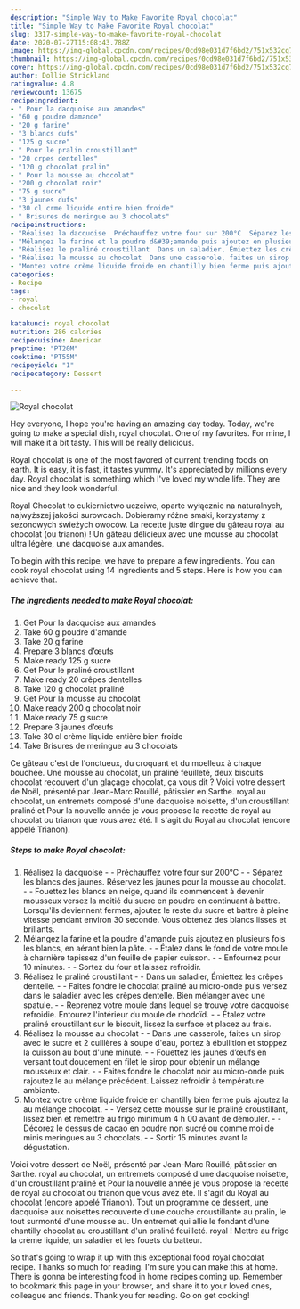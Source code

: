```yaml
---
description: "Simple Way to Make Favorite Royal chocolat"
title: "Simple Way to Make Favorite Royal chocolat"
slug: 3317-simple-way-to-make-favorite-royal-chocolat
date: 2020-07-27T15:08:43.788Z
image: https://img-global.cpcdn.com/recipes/0cd98e031d7f6bd2/751x532cq70/royal-chocolat-photo-principale-de-la-recette.jpg
thumbnail: https://img-global.cpcdn.com/recipes/0cd98e031d7f6bd2/751x532cq70/royal-chocolat-photo-principale-de-la-recette.jpg
cover: https://img-global.cpcdn.com/recipes/0cd98e031d7f6bd2/751x532cq70/royal-chocolat-photo-principale-de-la-recette.jpg
author: Dollie Strickland
ratingvalue: 4.8
reviewcount: 13675
recipeingredient:
- " Pour la dacquoise aux amandes"
- "60 g poudre damande"
- "20 g farine"
- "3 blancs dufs"
- "125 g sucre"
- " Pour le pralin croustillant"
- "20 crpes dentelles"
- "120 g chocolat pralin"
- " Pour la mousse au chocolat"
- "200 g chocolat noir"
- "75 g sucre"
- "3 jaunes dufs"
- "30 cl crme liquide entire bien froide"
- " Brisures de meringue au 3 chocolats"
recipeinstructions:
- "Réalisez la dacquoise  Préchauffez votre four sur 200°C  Séparez les blancs des jaunes. Réservez les jaunes pour la mousse au chocolat.  Fouettez les blancs en neige, quand ils commencent à devenir mousseux versez la moitié du sucre en poudre en continuant à battre. Lorsqu&#39;ils deviennent fermes, ajoutez le reste du sucre et battre à pleine vitesse pendant environ 30 seconde. Vous obtenez des blancs lisses et brillants."
- "Mélangez la farine et la poudre d&#39;amande puis ajoutez en plusieurs fois les blancs, en aérant bien la pâte.  Étalez dans le fond de votre moule à charnière tapissez d&#39;un feuille de papier cuisson.  Enfournez pour 10 minutes.  Sortez du four et laissez refroidir."
- "Réalisez le praliné croustillant  Dans un saladier, Émiettez les crêpes dentelle.  Faites fondre le chocolat praliné au micro-onde puis versez dans le saladier avec les crêpes dentelle. Bien mélanger avec une spatule.  Reprenez votre moule dans lequel se trouve votre dacquoise refroidie. Entourez l&#39;intérieur du moule de rhodoïd.   Étalez votre praliné croustillant sur le biscuit, lissez la surface et placez au frais."
- "Réalisez la mousse au chocolat  Dans une casserole, faites un sirop avec le sucre et 2 cuillères à soupe d&#39;eau, portez à ébullition et stoppez la cuisson au bout d&#39;une minute.  Fouettez les jaunes d’œufs en versant tout doucement en filet le sirop pour obtenir un mélange mousseux et clair.  Faites fondre le chocolat noir au micro-onde puis rajoutez le au mélange précédent. Laissez refroidir à température ambiante."
- "Montez votre crème liquide froide en chantilly bien ferme puis ajoutez la au mélange chocolat.  Versez cette mousse sur le praliné croustillant, lissez bien et remettre au frigo minimum 4 h 00 avant de démouler.  Décorez le dessus de cacao en poudre non sucré ou comme moi de minis meringues au 3 chocolats.  Sortir 15 minutes avant la dégustation."
categories:
- Recipe
tags:
- royal
- chocolat

katakunci: royal chocolat 
nutrition: 286 calories
recipecuisine: American
preptime: "PT20M"
cooktime: "PT55M"
recipeyield: "1"
recipecategory: Dessert

---
```



![Royal chocolat](https://img-global.cpcdn.com/recipes/0cd98e031d7f6bd2/751x532cq70/royal-chocolat-photo-principale-de-la-recette.jpg)

Hey everyone, I hope you're having an amazing day today. Today, we're going to make a special dish, royal chocolat. One of my favorites. For mine, I will make it a bit tasty. This will be really delicious.

Royal chocolat is one of the most favored of current trending foods on earth. It is easy, it is fast, it tastes yummy. It's appreciated by millions every day. Royal chocolat is something which I've loved my whole life. They are nice and they look wonderful.

Royal Chocolat to cukiernictwo uczciwe, oparte wyłącznie na naturalnych, najwyższej jakości surowcach. Dobieramy różne smaki, korzystamy z sezonowych świeżych owoców. La recette juste dingue du gâteau royal au chocolat (ou trianon) ! Un gâteau délicieux avec une mousse au chocolat ultra légère, une dacquoise aux amandes.


To begin with this recipe, we have to prepare a few ingredients. You can cook royal chocolat using 14 ingredients and 5 steps. Here is how you can achieve that.

<!--inarticleads1-->

##### The ingredients needed to make Royal chocolat:

1. Get  Pour la dacquoise aux amandes
1. Take 60 g poudre d&#39;amande
1. Take 20 g farine
1. Prepare 3 blancs d’œufs
1. Make ready 125 g sucre
1. Get  Pour le praliné croustillant
1. Make ready 20 crêpes dentelles
1. Take 120 g chocolat praliné
1. Get  Pour la mousse au chocolat
1. Make ready 200 g chocolat noir
1. Make ready 75 g sucre
1. Prepare 3 jaunes d’œufs
1. Take 30 cl crème liquide entière bien froide
1. Take  Brisures de meringue au 3 chocolats


Ce gâteau c&#39;est de l&#39;onctueux, du croquant et du moelleux à chaque bouchée. Une mousse au chocolat, un praliné feuilleté, deux biscuits chocolat recouvert d&#39;un glaçage chocolat, ça vous dit ? Voici votre dessert de Noël, présenté par Jean-Marc Rouillé, pâtissier en Sarthe. royal au chocolat, un entremets composé d&#39;une dacquoise noisette, d&#39;un croustillant praliné et Pour la nouvelle année je vous propose la recette de royal au chocolat ou trianon que vous avez été. Il s&#39;agit du Royal au chocolat (encore appelé Trianon). 

<!--inarticleads2-->

##### Steps to make Royal chocolat:

1. Réalisez la dacquoise -  - Préchauffez votre four sur 200°C -  - Séparez les blancs des jaunes. Réservez les jaunes pour la mousse au chocolat. -  - Fouettez les blancs en neige, quand ils commencent à devenir mousseux versez la moitié du sucre en poudre en continuant à battre. Lorsqu&#39;ils deviennent fermes, ajoutez le reste du sucre et battre à pleine vitesse pendant environ 30 seconde. Vous obtenez des blancs lisses et brillants.
1. Mélangez la farine et la poudre d&#39;amande puis ajoutez en plusieurs fois les blancs, en aérant bien la pâte. -  - Étalez dans le fond de votre moule à charnière tapissez d&#39;un feuille de papier cuisson. -  - Enfournez pour 10 minutes. -  - Sortez du four et laissez refroidir.
1. Réalisez le praliné croustillant -  - Dans un saladier, Émiettez les crêpes dentelle. -  - Faites fondre le chocolat praliné au micro-onde puis versez dans le saladier avec les crêpes dentelle. Bien mélanger avec une spatule. -  - Reprenez votre moule dans lequel se trouve votre dacquoise refroidie. Entourez l&#39;intérieur du moule de rhodoïd.  -  - Étalez votre praliné croustillant sur le biscuit, lissez la surface et placez au frais.
1. Réalisez la mousse au chocolat -  - Dans une casserole, faites un sirop avec le sucre et 2 cuillères à soupe d&#39;eau, portez à ébullition et stoppez la cuisson au bout d&#39;une minute. -  - Fouettez les jaunes d’œufs en versant tout doucement en filet le sirop pour obtenir un mélange mousseux et clair. -  - Faites fondre le chocolat noir au micro-onde puis rajoutez le au mélange précédent. Laissez refroidir à température ambiante.
1. Montez votre crème liquide froide en chantilly bien ferme puis ajoutez la au mélange chocolat. -  - Versez cette mousse sur le praliné croustillant, lissez bien et remettre au frigo minimum 4 h 00 avant de démouler. -  - Décorez le dessus de cacao en poudre non sucré ou comme moi de minis meringues au 3 chocolats. -  - Sortir 15 minutes avant la dégustation.


Voici votre dessert de Noël, présenté par Jean-Marc Rouillé, pâtissier en Sarthe. royal au chocolat, un entremets composé d&#39;une dacquoise noisette, d&#39;un croustillant praliné et Pour la nouvelle année je vous propose la recette de royal au chocolat ou trianon que vous avez été. Il s&#39;agit du Royal au chocolat (encore appelé Trianon). Tout un programme ce dessert, une dacquoise aux noisettes recouverte d&#39;une couche croustillante au pralin, le tout surmonté d&#39;une mousse au. Un entremet qui allie le fondant d&#39;une chantilly chocolat au croustillant d&#39;un praliné feuilleté. royal ! Mettre au frigo la crème liquide, un saladier et les fouets du batteur. 

So that's going to wrap it up with this exceptional food royal chocolat recipe. Thanks so much for reading. I'm sure you can make this at home. There is gonna be interesting food in home recipes coming up. Remember to bookmark this page in your browser, and share it to your loved ones, colleague and friends. Thank you for reading. Go on get cooking!
